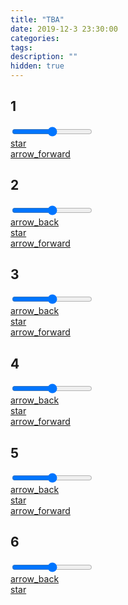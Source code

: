 ```yaml
---
title: "TBA"
date: 2019-12-3 23:30:00
categories:
tags:
description: ""
hidden: true
---
```

## 1

<div class="toolbar-wrapper" style="--storyColor:#965e7d">
	<div class="slider-container">
		<input type="range" min="1" max="5" value="3" class="slider">
	</div>
	<div class="toolbar">
		<!--<div class="toolbar__section">
			<a onclick="colorFill()">
				<span class="material-icons-round"><span id="dark-toggle">dark_mode</span><span id="light-toggle" style="display:none">light_mode</span></span>
			</a>
		</div>-->
		<div class="toolbar__section">
			<a href="/ninja_clan">
				<span class="material-icons-round">star</span>
			</a>
		</div>
		<!--<div class="toolbar__section">
			<a onclick="sliderDrop()">
				<span class="material-icons-round">format_size</span>
			</a>
		</div>-->
		<div class="toolbar__section">
			<a href="/ninja_clan/its_all_over">
				<span class="material-icons-round">arrow_forward</span>
			</a>
		</div>
	</div>
</div>

## 2

<div class="toolbar-wrapper" style="--storyColor:#965e7d">
	<div class="slider-container">
		<input type="range" min="1" max="5" value="3" class="slider">
	</div>
	<div class="toolbar">
		<div class="toolbar__section">
			<a href="/ninja_clan/prologue">
				<span class="material-icons-round">arrow_back</span>
			</a>
		</div>
		<!--<div class="toolbar__section">
			<a onclick="colorFill()">
				<span class="material-icons-round"><span id="dark-toggle">dark_mode</span><span id="light-toggle" style="display:none">light_mode</span></span>
			</a>
		</div>-->
		<div class="toolbar__section">
			<a href="/ninja_clan">
				<span class="material-icons-round">star</span>
			</a>
		</div>
		<!--<div class="toolbar__section">
			<a onclick="sliderDrop()">
				<span class="material-icons-round">format_size</span>
			</a>
		</div>-->
		<div class="toolbar__section">
			<a href="/ninja_clan/grasping_for_something">
				<span class="material-icons-round">arrow_forward</span>
			</a>
		</div>
	</div>
</div>

## 3

<div class="toolbar-wrapper" style="--storyColor:#965e7d">
	<div class="slider-container">
		<input type="range" min="1" max="5" value="3" class="slider">
	</div>
	<div class="toolbar">
		<div class="toolbar__section">
			<a href="/ninja_clan/its_all_over">
				<span class="material-icons-round">arrow_back</span>
			</a>
		</div>
		<!--<div class="toolbar__section">
			<a onclick="colorFill()">
				<span class="material-icons-round"><span id="dark-toggle">dark_mode</span><span id="light-toggle" style="display:none">light_mode</span></span>
			</a>
		</div>-->
		<div class="toolbar__section">
			<a href="/ninja_clan">
				<span class="material-icons-round">star</span>
			</a>
		</div>
		<!--<div class="toolbar__section">
			<a onclick="sliderDrop()">
				<span class="material-icons-round">format_size</span>
			</a>
		</div>-->
		<div class="toolbar__section">
			<a href="/ninja_clan/feeling_hopeful">
				<span class="material-icons-round">arrow_forward</span>
			</a>
		</div>
	</div>
</div>

## 4

<div class="toolbar-wrapper" style="--storyColor:#965e7d">
	<div class="slider-container">
		<input type="range" min="1" max="5" value="3" class="slider">
	</div>
	<div class="toolbar">
		<div class="toolbar__section">
			<a href="/ninja_clan/grasping_for_something">
				<span class="material-icons-round">arrow_back</span>
			</a>
		</div>
		<!--<div class="toolbar__section">
			<a onclick="colorFill()">
				<span class="material-icons-round"><span id="dark-toggle">dark_mode</span><span id="light-toggle" style="display:none">light_mode</span></span>
			</a>
		</div>-->
		<div class="toolbar__section">
			<a href="/ninja_clan">
				<span class="material-icons-round">star</span>
			</a>
		</div>
		<!--<div class="toolbar__section">
			<a onclick="sliderDrop()">
				<span class="material-icons-round">format_size</span>
			</a>
		</div>-->
		<div class="toolbar__section">
			<a href="/ninja_clan/demonstrating_the_elements">
				<span class="material-icons-round">arrow_forward</span>
			</a>
		</div>
	</div>
</div>

## 5

<div class="toolbar-wrapper" style="--storyColor:#965e7d">
	<div class="slider-container">
		<input type="range" min="1" max="5" value="3" class="slider">
	</div>
	<div class="toolbar">
		<div class="toolbar__section">
			<a href="/ninja_clan/feeling_hopeful">
				<span class="material-icons-round">arrow_back</span>
			</a>
		</div>
		<!--<div class="toolbar__section">
			<a onclick="colorFill<th>()</th>">
				<span class="material-icons-round"><span id="dark-toggle">dark_mode</span><span id="light-toggle" style="display:none">light_mode</span></span>
			</a>
		</div>-->
		<div class="toolbar__section">
			<a href="/ninja_clan">
				<span class="material-icons-round">star</span>
			</a>
		</div>
		<!--<div class="toolbar__section">
			<a onclick="sliderDrop<th>()</th>">
				<span class="material-icons-round">format_size</span>
			</a>
		</div>-->
		<div class="toolbar__section">
			<a href="/ninja_clan/epilogue">
				<span class="material-icons-round">arrow_forward</span>
			</a>
		</div>
	</div>
</div>

## 6

<div class="toolbar-wrapper" style="--storyColor:#965e7d">
	<div class="slider-container">
		<input type="range" min="1" max="5" value="3" class="slider">
	</div>
	<div class="toolbar">
		<div class="toolbar__section">
			<a href="/ninja_clan/demonstrating_the_elements">
				<span class="material-icons-round">arrow_back</span>
			</a>
		</div>
		<!--<div class="toolbar__section">
			<a onclick="colorFill<th>()</th>">
				<span class="material-icons-round"><span id="dark-toggle">dark_mode</span><span id="light-toggle" style="display:none">light_mode</span></span>
			</a>
		</div>-->
		<div class="toolbar__section">
			<a href="/ninja_clan">
				<span class="material-icons-round">star</span>
			</a>
		</div>
		<!--<div class="toolbar__section">
			<a onclick="sliderDrop<th>()</th>">
				<span class="material-icons-round">format_size</span>
			</a>
		</div>-->
	</div>
</div>
